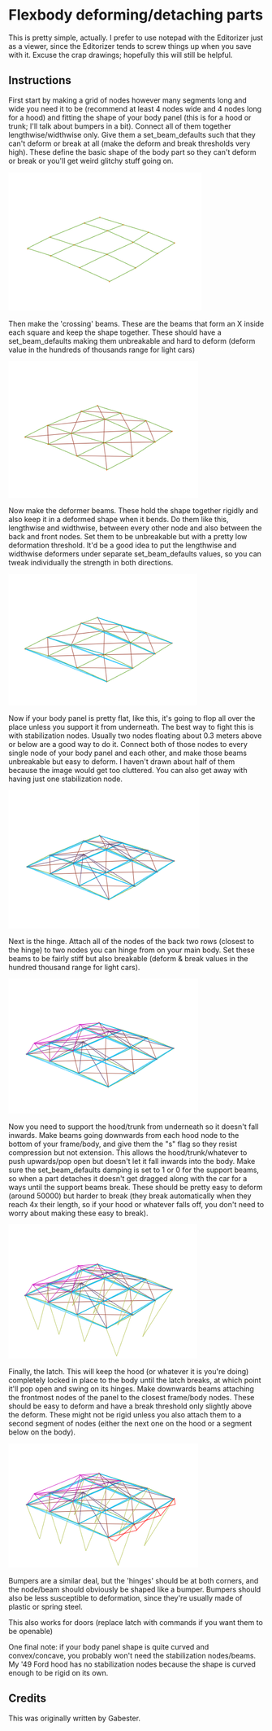 # Flexbody deforming/detaching parts

This is pretty simple, actually. I prefer to use notepad with the Editorizer just as a viewer, since the Editorizer tends to screw things up when you save with it. Excuse the crap drawings; hopefully this will still be helpful. 

## Instructions

First start by making a grid of nodes however many segments long and wide you need it to be (recommend at least 4 nodes wide and 4 nodes long for a hood) and fitting the shape of your body panel (this is for a hood or trunk; I'll talk about bumpers in a bit). Connect all of them together lengthwise/widthwise only. Give them a set_beam_defaults such that they can't deform or break at all (make the deform and break thresholds very high). These define the basic shape of the body part so they can't deform or break or you'll get weird glitchy stuff going on. 

![](../images/flexbody_deform_tut1.png) 

Then make the 'crossing' beams. These are the beams that form an X inside each square and keep the shape together. These should have a set_beam_defaults making them unbreakable and hard to deform (deform value in the hundreds of thousands range for light cars) 

![](../images/flexbody_deform_tut2.png) 

Now make the deformer beams. These hold the shape together rigidly and also keep it in a deformed shape when it bends. Do them like this, lengthwise and widthwise, between every other node and also between the back and front nodes. Set them to be unbreakable but with a pretty low deformation threshold. It'd be a good idea to put the lengthwise and widthwise deformers under separate set_beam_defaults values, so you can tweak individually the strength in both directions. 

![](../images/flexbody_deform_tut3.png) 

Now if your body panel is pretty flat, like this, it's going to flop all over the place unless you support it from underneath. The best way to fight this is with stabilization nodes. Usually two nodes floating about 0.3 meters above or below are a good way to do it. Connect both of those nodes to every single node of your body panel and each other, and make those beams unbreakable but easy to deform. I haven't drawn about half of them because the image would get too cluttered. You can also get away with having just one stabilization node. 

![](../images/flexbody_deform_tut4.png) 

Next is the hinge. Attach all of the nodes of the back two rows (closest to the hinge) to two nodes you can hinge from on your main body. Set these beams to be fairly stiff but also breakable (deform & break values in the hundred thousand range for light cars). 

![](../images/flexbody_deform_tut5.png) 

Now you need to support the hood/trunk from underneath so it doesn't fall inwards. Make beams going downwards from each hood node to the bottom of your frame/body, and give them the "s" flag so they resist compression but not extension. This allows the hood/trunk/whatever to push upwards/pop open but doesn't let it fall inwards into the body. Make sure the set_beam_defaults damping is set to 1 or 0 for the support beams, so when a part detaches it doesn't get dragged along with the car for a ways until the support beams break. These should be pretty easy to deform (around 50000) but harder to break (they break automatically when they reach 4x their length, so if your hood or whatever falls off, you don't need to worry about making these easy to break). 

![](../images/flexbody_deform_tut6.png) 

Finally, the latch. This will keep the hood (or whatever it is you're doing) completely locked in place to the body until the latch breaks, at which point it'll pop open and swing on its hinges. Make downwards beams attaching the frontmost nodes of the panel to the closest frame/body nodes. These should be easy to deform and have a break threshold only slightly above the deform. These might not be rigid unless you also attach them to a second segment of nodes (either the next one on the hood or a segment below on the body). 

![](../images/flexbody_deform_tut7.png) 

Bumpers are a similar deal, but the 'hinges' should be at both corners, and the node/beam should obviously be shaped like a bumper. Bumpers should also be less susceptible to deformation, since they're usually made of plastic or spring steel. 

This also works for doors (replace latch with commands if you want them to be openable) 

One final note: if your body panel shape is quite curved and convex/concave, you probably won't need the stabilization nodes/beams. My '49 Ford hood has no stabilization nodes because the shape is curved enough to be rigid on its own. 

## Credits

This was originally written by Gabester.